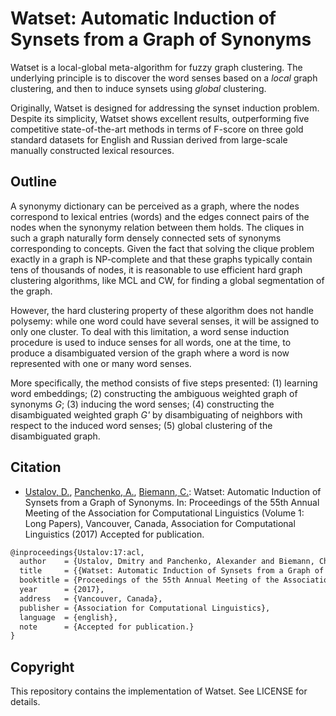 # Watset: Automatic Induction of Synsets from a Graph of Synonyms

Watset is a local-global meta-algorithm for fuzzy graph clustering. The underlying principle is to discover the word senses based on a *local* graph clustering, and then to induce synsets using *global* clustering.

Originally, Watset is designed for addressing the synset induction problem. Despite its simplicity, Watset shows excellent results, outperforming five competitive state-of-the-art methods in terms of F-score on three gold standard datasets for English and Russian derived from large-scale manually constructed lexical resources.

## Outline

A synonymy dictionary can be perceived as a graph, where the nodes correspond to lexical entries (words) and the edges connect pairs of the nodes when the synonymy relation between them holds. The cliques in such a graph naturally form densely connected sets of synonyms corresponding to concepts. Given the fact that solving the clique problem exactly in a graph is NP-complete and that these graphs typically contain tens of thousands of nodes, it is reasonable to use efficient hard graph clustering algorithms, like MCL and CW, for finding a global segmentation of the graph.

However, the hard clustering property of these algorithm does not handle polysemy: while one word could have several senses, it will be assigned to only one cluster. To deal with this limitation, a word sense induction procedure is used to induce senses for all words, one at the time, to produce a disambiguated version of the graph where a word is now represented with one or many word senses.

More specifically, the method consists of five steps presented: (1) learning word embeddings; (2) constructing the ambiguous weighted graph of synonyms *G*; (3) inducing the word senses; (4) constructing the disambiguated weighted graph *G'* by disambiguating of neighbors with respect to the induced word senses; (5) global clustering of the disambiguated graph.

## Citation

* [Ustalov, D.](https://github.com/dustalov), [Panchenko, A.](https://www.inf.uni-hamburg.de/en/inst/ab/lt/people/alexander-panchenko.html), [Biemann, C.](https://www.inf.uni-hamburg.de/en/inst/ab/lt/people/chris-biemann.html): Watset: Automatic Induction of Synsets from a Graph of Synonyms. In: Proceedings of the 55th Annual Meeting of the Association for Computational Linguistics (Volume 1: Long Papers), Vancouver, Canada, Association for Computational Linguistics (2017) Accepted for publication.

```latex
@inproceedings{Ustalov:17:acl,
  author    = {Ustalov, Dmitry and Panchenko, Alexander and Biemann, Chris},
  title     = {{Watset: Automatic Induction of Synsets from a Graph of Synonyms}},
  booktitle = {Proceedings of the 55th Annual Meeting of the Association for Computational Linguistics (Volume 1: Long Papers)},
  year      = {2017},
  address   = {Vancouver, Canada},
  publisher = {Association for Computational Linguistics},
  language  = {english},
  note      = {Accepted for publication.}
}
```

## Copyright

This repository contains the implementation of Watset. See LICENSE for details.
